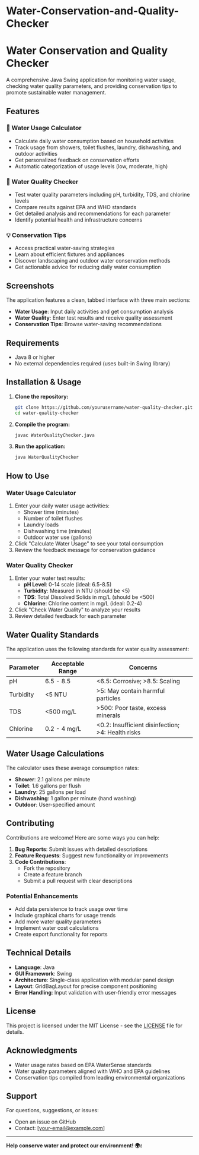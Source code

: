 # Water-Conservation-and-Quality-Checker
# Water Conservation and Quality Checker

A comprehensive Java Swing application for monitoring water usage, checking water quality parameters, and providing conservation tips to promote sustainable water management.

## Features

### 🚰 Water Usage Calculator
- Calculate daily water consumption based on household activities
- Track usage from showers, toilet flushes, laundry, dishwashing, and outdoor activities
- Get personalized feedback on conservation efforts
- Automatic categorization of usage levels (low, moderate, high)

### 🧪 Water Quality Checker
- Test water quality parameters including pH, turbidity, TDS, and chlorine levels
- Compare results against EPA and WHO standards
- Get detailed analysis and recommendations for each parameter
- Identify potential health and infrastructure concerns

### 💡 Conservation Tips
- Access practical water-saving strategies
- Learn about efficient fixtures and appliances
- Discover landscaping and outdoor water conservation methods
- Get actionable advice for reducing daily water consumption

## Screenshots

The application features a clean, tabbed interface with three main sections:
- **Water Usage**: Input daily activities and get consumption analysis
- **Water Quality**: Enter test results and receive quality assessment
- **Conservation Tips**: Browse water-saving recommendations

## Requirements

- Java 8 or higher
- No external dependencies required (uses built-in Swing library)

## Installation & Usage

1. **Clone the repository:**
   ```bash
   git clone https://github.com/yourusername/water-quality-checker.git
   cd water-quality-checker
   ```

2. **Compile the program:**
   ```bash
   javac WaterQualityChecker.java
   ```

3. **Run the application:**
   ```bash
   java WaterQualityChecker
   ```

## How to Use

### Water Usage Calculator
1. Enter your daily water usage activities:
   - Shower time (minutes)
   - Number of toilet flushes
   - Laundry loads
   - Dishwashing time (minutes)
   - Outdoor water use (gallons)
2. Click "Calculate Water Usage" to see your total consumption
3. Review the feedback message for conservation guidance

### Water Quality Checker
1. Enter your water test results:
   - **pH Level**: 0-14 scale (ideal: 6.5-8.5)
   - **Turbidity**: Measured in NTU (should be <5)
   - **TDS**: Total Dissolved Solids in mg/L (should be <500)
   - **Chlorine**: Chlorine content in mg/L (ideal: 0.2-4)
2. Click "Check Water Quality" to analyze your results
3. Review detailed feedback for each parameter

## Water Quality Standards

The application uses the following standards for water quality assessment:

| Parameter | Acceptable Range | Concerns |
|-----------|------------------|----------|
| pH | 6.5 - 8.5 | <6.5: Corrosive; >8.5: Scaling |
| Turbidity | <5 NTU | >5: May contain harmful particles |
| TDS | <500 mg/L | >500: Poor taste, excess minerals |
| Chlorine | 0.2 - 4 mg/L | <0.2: Insufficient disinfection; >4: Health risks |

## Water Usage Calculations

The calculator uses these average consumption rates:
- **Shower**: 2.1 gallons per minute
- **Toilet**: 1.6 gallons per flush
- **Laundry**: 25 gallons per load
- **Dishwashing**: 1 gallon per minute (hand washing)
- **Outdoor**: User-specified amount

## Contributing

Contributions are welcome! Here are some ways you can help:

1. **Bug Reports**: Submit issues with detailed descriptions
2. **Feature Requests**: Suggest new functionality or improvements
3. **Code Contributions**: 
   - Fork the repository
   - Create a feature branch
   - Submit a pull request with clear descriptions

### Potential Enhancements
- Add data persistence to track usage over time
- Include graphical charts for usage trends
- Add more water quality parameters
- Implement water cost calculations
- Create export functionality for reports

## Technical Details

- **Language**: Java
- **GUI Framework**: Swing
- **Architecture**: Single-class application with modular panel design
- **Layout**: GridBagLayout for precise component positioning
- **Error Handling**: Input validation with user-friendly error messages

## License

This project is licensed under the MIT License - see the [LICENSE](LICENSE) file for details.

## Acknowledgments

- Water usage rates based on EPA WaterSense standards
- Water quality parameters aligned with WHO and EPA guidelines
- Conservation tips compiled from leading environmental organizations

## Support

For questions, suggestions, or issues:
- Open an issue on GitHub
- Contact: [your-email@example.com]

---

**Help conserve water and protect our environment! 🌍💧**
